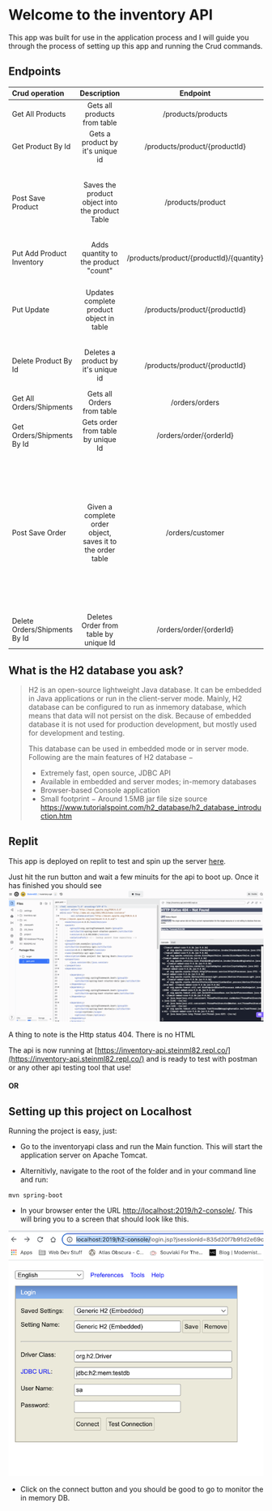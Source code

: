 # Welcome to the inventory API

This app was built for use in the application process and I will guide you through the process of setting up this app and running the Crud commands.  

## Endpoints

| Crud operation     | Description |  Endpoint   | Notes/Example |
| :---        |    :----:   |   :----:   |          ---: |
| Get All Products      | Gets all products from table      |  /products/products | N/A |
| Get Product By Id   | Gets a product by it's unique id       |  /products/product/{productId} |  replace productId with unique id |
| Post Save Product     | Saves the product object into the product Table     |  /products/product | Request Body <pre>{<br>  "productname": "TEST TEST TEST TEST",<br>  "discription": "TEST TEST TEST TEST"<br>}</pre> |
| Put Add Product Inventory   | Adds quantity to the product "count" |  /products/product/{productId}/{quantity} |  Replace productId with unique id, quantity with number to add to inventory |
| Put Update   | Updates complete product object in table  |  /products/product/{productId}   |  Replace productId with unique id, Request Body <pre>{<br>  "productname": "TEST TEST TEST TEST",<br>  "discription": "TEST TEST TEST TEST"<br>}</pre> |
| Delete Product By Id   | Deletes a product by it's unique id       |  /products/product/{productId} |  Replace productId with unique id Note: As of May 16/ 2022 This endpoint may throw an error if you attempt to delete a product that is in an order. ResourceConflictException has been written but not implemented. |
| Get All Orders/Shipments     | Gets all Orders from table      |  /orders/orders | N/A |
| Get Orders/Shipments By Id   | Gets order from table by unique Id      |  /orders/order/{orderId} | Replace orderId with unique id in Order table |
| Post Save Order     | Given a complete order object, saves it to the order table     |  /orders/customer | Request Body <pre>{<br>    "customerid": {customerId},<br>    "comments": "Hello, World2",<br>    "items": [<br>        {<br>            "productid": 1,<br>            "quantity": 10<br>        }<br>    ]<br>} </pre> Replace customerId with any int. Customer object/table has not been implamented yes and is only there as context of what WOULD be needed in a shipment/order |
| Delete Orders/Shipments By Id   | Deletes Order from table by unique Id      |  /orders/order/{orderId} | Replace orderId with unique id in Order table |



## What is the H2 database you ask?  

 > H2 is an open-source lightweight Java database. It can be embedded in Java applications or run in the client-server mode. Mainly, H2 database can be configured to run as inmemory database, which means that data will not persist on the disk. Because of embedded database it is not used for production development, but mostly used for development and testing.
> 
>This database can be used in embedded mode or in server mode. Following are the main features of H2 database −
>
> - Extremely fast, open source, JDBC API
> - Available in embedded and server modes; in-memory databases
> - Browser-based Console application
> - Small footprint − Around 1.5MB jar file size
> source <https://www.tutorialspoint.com/h2_database/h2_database_introduction.htm>

## Replit 

This app is deployed on replit to test and spin up the server [here](https://replit.com/@Steinml82/inventory-api#src/main/resources/application.properties).


Just hit the run button and wait a few minuits for the api to boot up.  Once it has finished you should see ![image of replit once deployed](replit-screenshot.png) 


A thing to note is the Http status 404. There is no HTML 

The api is now running at [https://inventory-api.steinml82.repl.co/](https://inventory-api.steinml82.repl.co/) and is ready to test with postman or any other api testing tool that use!

#### OR

## Setting up this project on Localhost
Running the project is easy, just:

- Go to the inventoryapi class and run the Main function.
This will start the application server on Apache Tomcat.

- Alternitivly, navigate to the root of the folder and in your command line and  run: 
 ```
 mvn spring-boot
 ```

- In your browser enter the URL <http://localhost:2019/h2-console/>. This will bring you to a screen that should look like this.  

![look like this](H2-database%20PM.png)

- Click on the connect button and you should be good to go to monitor the in memory DB.


